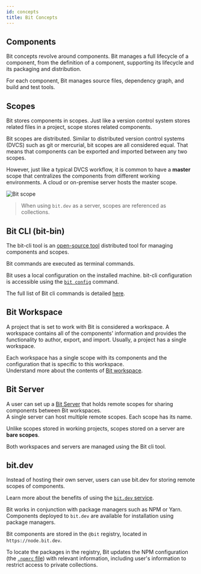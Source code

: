 ```yaml
---
id: concepts
title: Bit Concepts
---
```

## Components

Bit concepts revolve around components. Bit manages a full lifecycle of a component, from the definition of a component, supporting its lifecycle and its packaging and distribution.  

For each component, Bit manages source files, dependency graph, and build and test tools.  

## Scopes  

Bit stores components in scopes. Just like a version control system stores related files in a project, scope stores related components.  

Bit scopes are distributed. Similar to distributed version control systems (DVCS) such as git or mercurial, bit scopes are all considered equal. That means that components can be exported and imported between any two scopes.  

However, just like a typical DVCS workflow, it is common to have a  __master__ scope that centralizes the components from different working environments. A cloud or on-premise server hosts the master scope.  

![Bit scope](https://storage.googleapis.com/static.bit.dev/docs/images/scope.png)

> When using `bit.dev` as a server, scopes are referenced as collections.

## Bit CLI (bit-bin)

The bit-cli tool is an [open-source tool](https://github.com/teambit/bit) distributed tool for managing components and scopes.  

Bit commands are executed as terminal commands.  

Bit uses a local configuration on the installed machine. bit-cli configuration is accessible using the [`bit config`](apis/cli#config) command.  

The full list of Bit cli commands is detailed [here](/docs/apis/cli-all).

## Bit Workspace

A project that is set to work with Bit is considered a workspace. A workspace contains all of the components' information and provides the functionality to author, export, and import. Usually, a project has a single workspace.  

Each workspace has a single scope with its components and the configuration that is specific to this workspace.  
Understand more about the contents of [Bit workspace](/docs/workspace).  

## Bit Server

A user can set up a [Bit Server](/docs/bit-server) that holds remote scopes for sharing components between Bit workspaces.  
A single server can host multiple remote scopes. Each scope has its name.  

Unlike scopes stored in working projects, scopes stored on a server are **bare scopes**.  

Both workspaces and servers are managed using the Bit cli tool.  

## bit.dev

Instead of hosting their own server, users can use bit.dev for storing remote scopes of components.  

Learn more about the benefits of using the [`bit.dev` service](/docs/bit-dev).  

Bit works in conjunction with package managers such as NPM or Yarn. Components deployed to `bit.dev` are available for installation using package managers.  

Bit components are stored in the `@bit` registry, located in `https://node.bit.dev`.  

To locate the packages in the registry, Bit updates the NPM configuration (the [`.npmrc` file](https://docs.npmjs.com/files/npmrc)) with relevant information, including user's information to restrict access to private collections.  
